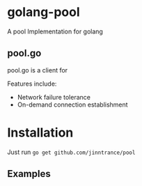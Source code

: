 golang-pool
====

A pool Implementation for golang

## pool.go

pool.go is a client for  

Features include:

* Network failure tolerance
* On-demand connection establishment

# Installation

Just run `go get github.com/jinntrance/pool`

## Examples
